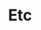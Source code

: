 ---
title: "Etc"
layout: category
permalink: /Embedded/Etc/
taxonomy: Etc
author_profile: true
sidebar_main: true
sidebar:
    nav: "docs"
---